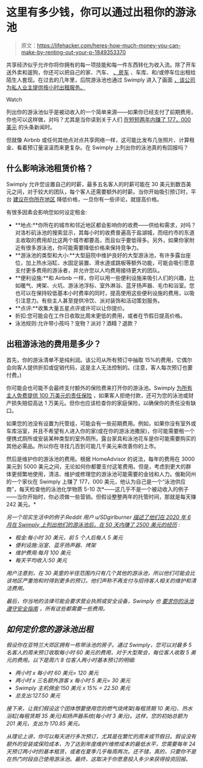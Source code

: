 # 这里有多少钱，你可以通过出租你的游泳池

> 原文：<https://lifehacker.com/heres-how-much-money-you-can-make-by-renting-out-your-p-1849353370>

共享经济似乎允许你将你拥有的每一项技能和每一件东西转化为收入流。除了开车送外卖和遛狗，你还可以把自己的家、汽车、 [、房车](https://lifehacker.com/how-to-rent-an-rv-for-1-a-day-1849134033) 、车库、和/或停车位出租给陌生人套现。在过去的几年里，后院游泳池也通过 Swimply 进入了画面 [，该公司为私人业主提供按小时出租服务。](https://lifehacker.com/how-to-rent-someone-s-pool-this-sumer-or-rent-out-your-1846839586) 

Watch

列出你的游泳池似乎是被动收入的一个简单来源——如果你已经支付了前期费用，你也可以这样做，对吗？尤其是当你读到关于人们 [在短短两年内赚了 177，000 美元](https://www.entrepreneur.com/article/431987) 的头条新闻时。

但就像 Airbnb 或任何其他点对点共享网络一样，这可能比发布几张照片、计算租金、看着预订量滚滚而来更复杂。在 Swimply 上列出你的泳池真的有回报吗？

## 什么影响泳池租赁价格？

Swimply 允许您设置自己的时薪，最多五名客人的时薪可能在 30 美元到数百美元之间，对于较大的团队，每个客人还需要额外的时薪。当你开始吸引预订时，平台 [建议在你所在地区](https://swimply.com/host-resources-center/pricing-your-pool) 降低价格，一旦你有一些评论，就提高价格。

有很多因素会影响您如何设定租金:

*   **地点:**你所在的城市和邻近地区都会影响你的收费——供给和需求，对吗？对洛杉矶泳池的搜索显示，其每小时的收费普遍高于盐湖城，而纽约市的东道主收取的费用却比这两个城市都要高，而且似乎要低得多。另外，如果你家附近有很多游泳池，你可能需要降低价格来保持竞争力。
*   **游泳池的类型和大小:**大型庭院中维护良好的大型游泳池，有许多露台座位，加上热水浴缸、水固定装置、滑水道或跳板等额外功能，可能会吸引愿意支付更多费用的游泳者，并允许您以人均费用接待更大的团队。
*   **便利设施:**和 Airbnb 一样，你可以用一些便利设施来吸引人们的兴趣，比如暖气、烤架、火坑、游泳池浮标、室外淋浴、蓝牙扬声器、毛巾和浴室。您也可以在保持较低基本小时费率的同时，提高使用这些便利设施的费用，以吸引注意力。有些主人甚至提供冷饮、派对装饰和活动策划服务。
*   **点评:**收集大量五星点评或许可以让你提价。
*   折扣:您可能会在工作日收取比周末更低的费用，或者在节假日提高价格。
*   泳池规则:允许带小孩吗？宠物？派对？酒精？退款？

## 出租游泳池的费用是多少？

首先，你的游泳清单不是纯利润。该公司从所有预订中抽取 15%的费用，它偶尔会向客人提供折扣或促销代码，这是主人无法控制的。(注意，客人每次预订也要付费。)

你可能会也可能不会最终支付额外的保险费来打开你的游泳池。Swimply [为所有主人免费提供 100 万美元的责任保险](https://swimply.zendesk.com/hc/en-us/articles/1500006660961-Does-Swimply-offer-host-liability-insurance-or-protection-if-my-property-is-damaged-) ，如果客人拒绝付款，还可为您的泳池或财产损失赔偿高达 1 万美元。但你也应该检查你的家庭保险，以确保你的责任没有缺口。

如果您的池没有设置为托管组，可能会有一些前期费用。例如，如果你没有室外或车库浴室，并且不希望有人进入你的家(或在你的游泳池撒尿)，你可能需要租一个便携式厕所或安装某种类型的室外厕所。露台家具和泳池花车是你可能需要购买的其他必需品。所以你在寻找几百到可能几千美元来改善你的上市。

然后是维护你的游泳池的费用。根据 HomeAdvisor 的说法，每年的费用在 3000 美元到 5000 美元之间，无论如何你都要支付这笔费用。但是，考虑到更大的群体更频繁地使用，清洁、维护或修理您的游泳池可能需要的金钱和人力。俄勒冈州的一个家伙在 Swimply 上赚了 177，000 美元，他认为自己是一个“泳池供应商”，每天检查他的泳池化学物质 5-10 次*——这几乎不是一个被动收入的例子——当你开始时，你必须做一些营销。但假设整整两年的托管时间，那就是每天赚 242 美元。*

*另一个现实生活中的例子:Reddit 用户 u/SDgirlburner [描述了他们在 2020 年 6 月在 Swimply 上列出他们的游泳池后，在 50 天内赚了 2500 美元的经历](https://www.reddit.com/r/passive_income/comments/hu2thm/what_i_learnedwhat_we_using_swimply/) :*

*   *租金:每小时 30 美元，前 5 个人后每人 5 美元*
*   *便利设施:浴室、蓝牙扬声器、烤架*
*   *维护费用:每月 100 美元*
*   *每天平均收入:50 美元*

*用户注意到，在 30 英里的半径范围内只有几个其他的游泳池，所以他们可能会比该地区严重饱和时得到更多的预订。他们声称不再支付与招待客人相关的维护和清洁费用。*

*最后，你当地的法律可能会要求营业执照或安全设备，Swimply 也 [要求你的泳池遵守安全指南](https://swimply.zendesk.com/hc/en-us/articles/1500004292082-What-are-the-pool-safety-standards-for-hosting-on-Swimply-) ，所有这些都需要一些费用。*

## *如何定价您的游泳池出租*

*假设你在亚特兰大郊区拥有一栋带泳池的房子。通过 Swimply，您可以对最多 5 名客人的周末预订收取每小时 60 美元的费用，对于大型聚会，每位客人收取 5 美元的费用。以下是周六 8 位客人两小时基本预订的明细:*

*   *两小时 x 每小时 60 美元= 120 美元*
*   *两小时 x 三名额外游客 x 每小时 5 美元= 30 美元*
*   *Swimply 主机佣金:150 美元 x 15% = 22.50 美元*
*   *总支出:127.50 美元*

*接下来，让我们假设这个团体想要使用您的燃气烧烤架(每租赁期 10 美元)、热水浴缸(每租赁期 35 美元)和扬声器系统(每小时 3 美元)。这样，您的初始总额为 201 美元，支出为 170.85 美元。*

*从理论上讲，你可以每天进行多次预订，尤其是在繁忙的周末或节假日。假设没有额外的安装或保险成本，为了达到年度维护/维修成本的最低水平，您需要每年 24 天预订两小时的基本租赁，或者在夏季几乎每周两次。还不错，真的，只要你不是在热门时段自己使用游泳池。最终，这取决于你愿意投入多少来获得投资回报。*